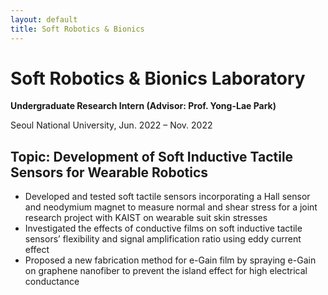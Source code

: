 ```yaml
---
layout: default
title: Soft Robotics & Bionics
---
```


<h1>Soft Robotics & Bionics Laboratory</h1>
<p><strong>Undergraduate Research Intern (Advisor: Prof. Yong-Lae Park)</strong></p>
<p>Seoul National University, Jun. 2022 – Nov. 2022</p>

<h2>Topic: Development of Soft Inductive Tactile Sensors for Wearable Robotics</h2>
<ul>
  <li>Developed and tested soft tactile sensors incorporating a Hall sensor and neodymium magnet to measure normal and shear stress for a joint research project with KAIST on wearable suit skin stresses</li>
  <li>Investigated the effects of conductive films on soft inductive tactile sensors’ flexibility and signal amplification ratio using eddy current effect</li>
  <li>Proposed a new fabrication method for e-Gain film by spraying e-Gain on graphene nanofiber to prevent the island effect for high electrical conductance</li>
</ul>
